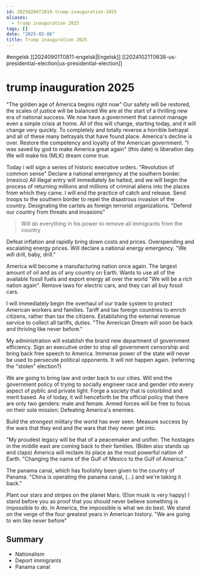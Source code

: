 ```yaml
---
id: 20250206T1019-trump-inauguration-2025
aliases:
  - trump inauguration 2025
tags: []
date: "2025-02-06"
title: Trump inauguration 2025
---
```


#engelsk [[20240901T0811-engelsk|Engelsk]] [[20241021T0638-us-presidential-election|us-presidential-election]]

# trump inauguration 2025

"The golden age of America begins right now"
Our safety will be restored, the scales of justice will be balanced
We are at the start of a thrilling new era of national success.
We now have a government that cannot manage even a simple crisis at home.
All of this will change, starting today, and it will change very quickly.
To completely and totally reverse a horrible betrayal and all of these many betrayals that have found place.
America's decline is over.
Restore the competency and loyalty of the American government.
"I was saved by god to make America great again"
(this date) is liberation day.
We will make his (MLK) dream come true.

Today i will sign a series of historic executive orders.
"Revolution of common sense"
Declare a national emergency at the southern border. (mexico)
All illegal entry will immediately be halted, and we will begin the process of returning millions and millions of criminal aliens into the places from which they came.
I will end the practice of catch and release.
Send troops to the southern border to repel the disastrous invasion of the country.
Designating the cartels as foreign terrorist organizations.
"Defend our country from threats and invasions"

> Will do everything in his power to remove all immigrants from the country

Defeat inflation and rapidly bring down costs and prices.
Overspending and escalating energy prices.
Will declare a national energy emergency.
"We will drill, baby, drill."

America will become a manufacturing nation once again. The largest amount of oil and as of any country on Earth.
Wants to use all of the available fossil fuels and export energy all over the world
"We will be a rich nation again".
Remove laws for electric cars, and they can all buy fossil cars.

I will immediately begin the overhaul of our trade system to protect American workers and families.
Tariff and tax foreign countries to enrich citizens, rather than tax the citizens.
Establishing the external revenue service to collect all tariffs, duties.
"The American Dream will soon be back and thriving like never before."

My administration will establish the brand new department of government efficiency.
Sign an executive order to stop all government censorship and bring back free speech to America.
Immense power of the state will never be used to persecute political opponents.
It will not happen again. (referring the "stolen" election?)

We are going to bring law and order back to our cities.
Will end the government policy of trying to socially engineer race and gender into every aspect of pyblic and private light.
Forge a society that is colorblind and merit based.
As of today, it will henceforth be the official policy that there are only two genders: male and female.
Armed forces will be free to focus on their sole mission: Defeating America's enemies.

Build the strongest military the world has ever seen.
Measure success by the wars that they end and the wars that they never get into.

"My proudest legacy will be that of a peacemaker and unifier.
The hostages in the middle east are coming back to their families. (Biden also stands up and claps)
America will reclaim its place as the most powerful nation of Earth.
"Changing the name of the Gulf of Mexico to the Gulf of America."

The panama canal, which has foolishly been given to the country of Panama.
"China is operating the panama canal, (...) and we're taking it back."

Plant our stars and stripes on the planet Mars. (Elon musk is very happy)
I stand before you as proof that you should never believe something is impossible to do. In America, the impossible is what we do best.
We stand on the verge of the four greatest years in American history.
"We are going to win like never before"

## Summary

- Nationalism
- Deport immigrants
- Panama canal
